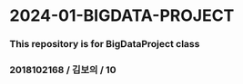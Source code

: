 # 2024-01-BIGDATA-PROJECT

### This repository is for BigDataProject class   
### 2018102168 / 김보의 / 10
